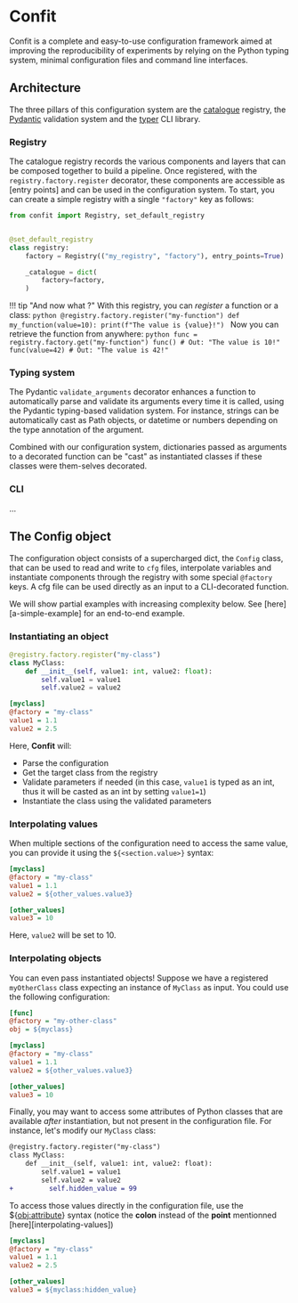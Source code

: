 # Confit

Confit is a complete and easy-to-use configuration framework aimed at improving the reproducibility
of experiments by relying on the Python typing system, minimal configuration files and
command line interfaces.

## Architecture

The three pillars of this configuration system are the [catalogue](https://github.com/explosion/catalogue) registry,
the [Pydantic](https://github.com/pydantic/pydantic) validation system and the [typer](https://github.com/tiangolo/typer) CLI library.

### Registry

The catalogue registry records the various components and layers that can be composed
together to build a pipeline. Once registered, with the `registry.factory.register`
decorator, these components are accessible as [entry points] and can be
used in the configuration system.
To start, you can create a simple registry with a single `"factory"` key as follows:

```python
from confit import Registry, set_default_registry


@set_default_registry
class registry:
    factory = Registry(("my_registry", "factory"), entry_points=True)

    _catalogue = dict(
        factory=factory,
    )
```

!!! tip "And now what ?"
    With this registry, you can *register* a function or a class:
    ```python
    @registry.factory.register("my-function")
    def my_function(value=10):
        print(f"The value is {value}!")
    ```
    Now you can retrieve the function from anywhere:
    ```python
    func = registry.factory.get("my-function")
    func()
    # Out: "The value is 10!"
    func(value=42)
    # Out: "The value is 42!"
    ```

### Typing system

The Pydantic `validate_arguments` decorator enhances a function to automatically parse
and validate its arguments every time it is called, using the Pydantic typing-based validation system.
For instance, strings can be automatically cast as Path objects, or datetime or numbers
depending on the type annotation of the argument.

Combined with our configuration system, dictionaries passed as arguments to a decorated
function can be "cast" as instantiated classes if these classes were them-selves decorated.

### CLI

...

## The Config object

The configuration object consists of a supercharged dict, the `Config` class, that can
be used to read and write to `cfg` files, interpolate variables and instantiate components
through the registry with some special `@factory` keys.
A cfg file can be used directly as an input to a CLI-decorated function.

We will show partial examples with increasing complexity below. See [here][a-simple-example] for an end-to-end example.

### Instantiating an object

```python title="script.py"
@registry.factory.register("my-class")
class MyClass:
    def __init__(self, value1: int, value2: float):
        self.value1 = value1
        self.value2 = value2
```

```ini title="config.cfg"
[myclass]
@factory = "my-class"
value1 = 1.1
value2 = 2.5
```

Here, **Confit** will:

- Parse the configuration
- Get the target class from the registry
- Validate parameters if needed (in this case, `value1` is typed as an int, thus it will be casted as an int by setting `value1=1`)
- Instantiate the class using the validated parameters

### Interpolating values

When multiple sections of the configuration need to access the same value, you can provide it using the `${<section.value>}` syntax:

```ini title="config.cfg"
[myclass]
@factory = "my-class"
value1 = 1.1
value2 = ${other_values.value3}

[other_values]
value3 = 10
```

Here, `value2` will be set to 10.

### Interpolating objects

You can even pass instantiated objects! Suppose we have a registered `myOtherClass` class expecting an instance of `MyClass` as input. You could use the following configuration:

```ini title="config.cfg"
[func]
@factory = "my-other-class"
obj = ${myclass}

[myclass]
@factory = "my-class"
value1 = 1.1
value2 = ${other_values.value3}

[other_values]
value3 = 10
```

Finally, you may want to access some attributes of Python classes that are available *after* instantiation, but not present in the configuration file. For instance, let's modify our `MyClass` class:


```diff title="script.py"
@registry.factory.register("my-class")
class MyClass:
    def __init__(self, value1: int, value2: float):
        self.value1 = value1
        self.value2 = value2
+         self.hidden_value = 99
```

To access those values directly in the configuration file, use the ${<obj:attribute>} syntax (notice the **colon** instead of the **point** mentionned [here][interpolating-values])


```ini title="config.cfg"
[myclass]
@factory = "my-class"
value1 = 1.1
value2 = 2.5

[other_values]
value3 = ${myclass:hidden_value}
```

